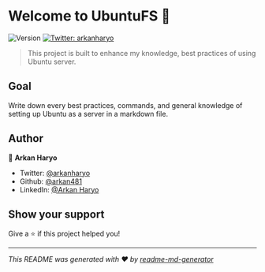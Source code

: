 # Welcome to UbuntuFS 👋
![Version](https://img.shields.io/badge/version-v1.0-blue.svg?cacheSeconds=2592000)
[![Twitter: arkanharyo](https://img.shields.io/twitter/follow/arkanharyo.svg?style=social)](https://twitter.com/arkanharyo)

> This project is built to enhance my knowledge, best practices of using Ubuntu server.

## Goal
Write down every best practices, commands, and general knowledge of setting up Ubuntu as a server in a markdown file.

## Author

👤 **Arkan Haryo**

* Twitter: [@arkanharyo](https://twitter.com/arkanharyo)
* Github: [@arkan481](https://github.com/arkan481)
* LinkedIn: [@Arkan Haryo](https://linkedin.com/in/arkanharyo)

## Show your support

Give a ⭐️ if this project helped you!


***
_This README was generated with ❤️  by [readme-md-generator](https://github.com/kefranabg/readme-md-generator)_